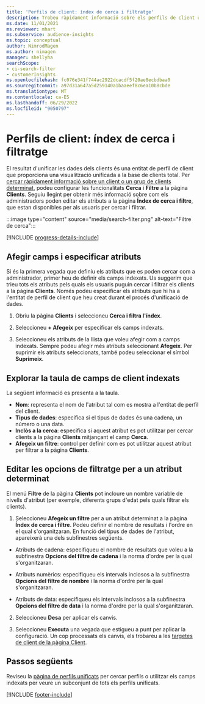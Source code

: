 ```yaml
---
title: 'Perfils de client: índex de cerca i filtratge'
description: Trobeu ràpidament informació sobre els perfils de client unificats i filtreu-los per atributs especificats.
ms.date: 11/01/2021
ms.reviewer: mhart
ms.subservice: audience-insights
ms.topic: conceptual
author: NimrodMagen
ms.author: nimagen
manager: shellyha
searchScope:
- ci-search-filter
- customerInsights
ms.openlocfilehash: fc076e341f744ac2922dcacdf5f20ae8ecbdbaa0
ms.sourcegitcommit: a97d31a647a5d259140a1baaeef8c6ea10b8cbde
ms.translationtype: MT
ms.contentlocale: ca-ES
ms.lasthandoff: 06/29/2022
ms.locfileid: "9050797"
---
```

# <a name="customer-profiles-search--filter-index"></a>Perfils de client: índex de cerca i filtratge

El resultat d'unificar les dades dels clients és una entitat de perfil de client que proporciona una visualització unificada a la base de clients total. Per [cercar ràpidament informació sobre un client o un grup de clients determinat](customer-profiles.md), podeu configurar les funcionalitats **Cerca** i **Filtre** a la pàgina **Clients**. Seguiu llegint per obtenir més informació sobre com els administradors poden editar els atributs a la pàgina **Índex de cerca i filtre**, que estan disponibles per als usuaris per cercar i filtrar.

   :::image type="content" source="media/search-filter.png" alt-text="Filtre de cerca":::

[!INCLUDE [progress-details-include](includes/progress-details-pane.md)]

## <a name="add-fields-and-specify-attributes"></a>Afegir camps i especificar atributs

Si és la primera vegada que definiu els atributs que es poden cercar com a administrador, primer heu de definir els camps indexats. Us suggerim que trieu tots els atributs pels quals els usuaris puguin cercar i filtrar els clients a la pàgina **Clients**. Només podeu especificar els atributs que hi ha a l'entitat de perfil de client que heu creat durant el procés d'unificació de dades.

1. Obriu la pàgina **Clients** i seleccioneu **Cerca i filtra l'índex**.

2. Seleccioneu **+ Afegeix** per especificar els camps indexats.

3. Seleccioneu els atributs de la llista que voleu afegir com a camps indexats. Sempre podeu afegir més atributs seleccionant **Afegeix**. Per suprimir els atributs seleccionats, també podeu seleccionar el símbol **Suprimeix**.

## <a name="explore-the-indexed-customer-fields-table"></a>Explorar la taula de camps de client indexats

La següent informació es presenta a la taula.

- **Nom**: representa el nom de l'atribut tal com es mostra a l'entitat de perfil del client.
- **Tipus de dades**: especifica si el tipus de dades és una cadena, un número o una data.
- **Inclòs a la cerca**: especifica si aquest atribut es pot utilitzar per cercar clients a la pàgina **Clients** mitjançant el camp **Cerca**.
- **Afegeix un filtre**: control per definir com es pot utilitzar aquest atribut per filtrar a la pàgina **Clients**.

## <a name="editing-filtering-options-for-a-given-attribute"></a>Editar les opcions de filtratge per a un atribut determinat

El menú **Filtre** de la pàgina **Clients** pot incloure un nombre variable de nivells d'atribut (per exemple, diferents grups d'edat pels quals filtrar els clients).

1. Seleccioneu **Afegeix un filtre** per a un atribut determinat a la pàgina **Índex de cerca i filtre**. Podeu definir el nombre de resultats i l'ordre en el qual s'organitzaran. En funció del tipus de dades de l'atribut, apareixerà una dels subfinestres següents.

- Atributs de cadena: especifiqueu el nombre de resultats que voleu a la subfinestra **Opcions del filtre de cadena** i la norma d'ordre per la qual s'organitzaran.

- Atributs numèrics: especifiqueu els intervals inclosos a la subfinestra **Opcions del filtre de nombre** i la norma d'ordre per la qual s'organitzaran.

- Atributs de data: especifiqueu els intervals inclosos a la subfinestra **Opcions del filtre de data** i la norma d'ordre per la qual s'organitzaran.

2. Seleccioneu **Desa** per aplicar els canvis.

3. Seleccioneu **Executa** una vegada que estigueu a punt per aplicar la configuració. Un cop processats els canvis, els trobareu a les [targetes de client de la pàgina Client](customer-profiles.md). 

## <a name="next-steps"></a>Passos següents

Reviseu la [pàgina de perfils unificats](customer-profiles.md) per cercar perfils o utilitzar els camps indexats per veure un subconjunt de tots els perfils unificats.


[!INCLUDE [footer-include](includes/footer-banner.md)]
